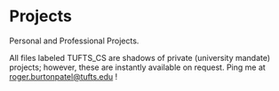 # Projects
Personal and Professional Projects. 

All files labeled TUFTS_CS are shadows of private (university mandate) projects; 
however, these are instantly available on request. Ping me at roger.burtonpatel@tufts.edu !
